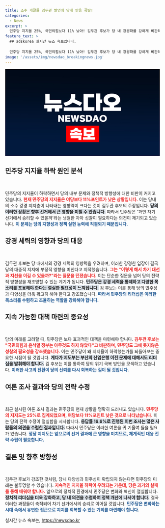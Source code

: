 ```yaml
---
title: 소수 개딸들 김두관 발언에 당내 반응 폭발!
categories:
  - News
excerpt: >
  민주당 지지율 25%, 국민의힘보다 11% 낮아! 김두관 후보가 당 내 강경파를 강하게 비판하며 민주당의 위기를 진단했다. 차기 선거 승리를 위해 지금 당장 돌아봐야 한다는 그의 목소리에 귀 기울여야 할 때다!
feature_text: >
  ## adskorea 실시간 뉴스 속보입니다.

  민주당 지지율 25%, 국민의힘보다 11% 낮아! 김두관 후보가 당 내 강경파를 강하게 비판하며 민주당의 위기를 진단했다. 차기 선거 승리를 위해 지금 당장 돌아봐야 한다는 그의 목소리에 귀 기울여야 할 때다!
image: '/assets/img/newsdao_breakingnews.jpg'
---
```


<p><img src="/assets/img/newsdao_breakingnews.jpg" alt="adskorea 속보" /></p>

<h2 data-ke-size="size26">민주당 지지율 하락 원인 분석</h2>

<p data-ke-size="size16">&nbsp;</p>

<p>민주당의 지지율이 하락하면서 당의 내부 문제와 정책적 방향성에 대한 비판이 커지고 있습니다. <b><span style="color: #ee2323;">현재 민주당의 지지율은 여당보다 11%포인트가 낮은 상황입니다.</span></b> 이는 당내의 소수 강경 지지층이 나타내는 영향력이 크다는 것이 김두관 후보의 주장입니다. <b><span style="background-color: #21538527;">당의 이러한 상황은 향후 선거에서 큰 영향을 미칠 수 있습니다.</span></b> 따라서 민주당은 '과연 차기 선거에서 승리할 수 있을까'라는 냉철한 자아 성찰이 필요하다는 의견이 제기되고 있습니다. <b><span style="color: #1a5490;">이 문제는 당의 지향성과 정책 실현 능력에 직결되기 때문입니다.</span></b></p>

<h2 data-ke-size="size26">강경 세력의 영향과 당의 대응</h2>

<p data-ke-size="size16">&nbsp;</p>

<p>김두관 후보는 당 내에서의 강경 세력의 영향력을 우려하며, 이러한 강경한 입장이 결국 당의 대중적 지지에 부정적 영향을 미친다고 지적했습니다. <b><span style="color: #ee2323;">그는 "이렇게 해서 차기 대선과 지선을 이길 수 있을까?"라는 질문을 던졌습니다.</span></b> 이는 단순한 질문을 넘어 당의 전략적 방향성을 재조명할 수 있는 계기가 됩니다. <b><span style="background-color: #21538527;">민주당은 강경 세력을 통제하고 다양한 목소리를 포용해야 한다는 절실한 필요성이 느껴집니다.</span></b> 김 후보는 이를 통해 당의 민주성과 다양성을 더욱 확고히 해야 한다고 강조했습니다. <b><span style="color: #1a5490;">따라서 민주당의 리더십은 이러한 목소리를 수렴하고 조율하는 역할을 강화해야 합니다.</span></b></p>

<h2 data-ke-size="size26">지속 가능한 대책 마련의 중요성</h2>

<p data-ke-size="size16">&nbsp;</p>

<p>당의 미래를 고려할 때, 민주당은 보다 효과적인 대책을 마련해야 합니다. <b><span style="color: #ee2323;">김두관 후보는 "국민의힘과 윤석열 정부는 아무것도 하지 않았다"고 비판하며, 민주당도 그에 못지않은 성찰의 필요성을 강조했습니다.</span></b> 이는 민주당이 왜 지지율이 하락했는가를 되돌아보는 중요한 시점이 될 것입니다. <b><span style="background-color: #21538527;">게다가 지도부는 부산의 산업은행 이전 문제에 대해서도 리더십을 발휘해야 합니다.</span></b> 김 후보는 이를 통하여 당의 위기 극복 방안을 모색하고 있습니다. <b><span style="color: #1a5490;">이러한 사고의 전환이 당의 신뢰를 다시 회복하는 길이 될 것입니다.</span></b></p>

<h2 data-ke-size="size26">여론 조사 결과와 당의 전략 수정</h2>

<p data-ke-size="size16">&nbsp;</p>

<p>최근 실시된 여론 조사 결과는 민주당의 현재 상황을 명확히 드러내고 있습니다. <b><span style="color: #ee2323;">민주당의 지지도는 25%로 집계되었으며, 여당보다 11%포인트 낮은 것으로 나타났습니다.</span></b> 이는 당의 전략 수정이 절실함을 시사합니다. <b><span style="background-color: #21538527;">응답률 16.6%로 진행된 이번 조사는 많은 사람들의 의견을 수렴한 결과입니다.</span></b> 따라서 민주당은 이러한 여론을 귀 기울여 들을 필요가 있습니다. <b><span style="color: #1a5490;">정당 지지도는 앞으로의 선거 결과에 큰 영향을 미치므로, 체계적인 대응 전략 수립이 필요합니다.</span></b></p>

<h2 data-ke-size="size26">결론 및 향후 방향성</h2>

<p data-ke-size="size16">&nbsp;</p>

<p>김두관 후보가 강조한 것처럼, 당내 다양성과 민주성이 확립되지 않는다면 민주당의 미래는 불투명할 수 있습니다. <b><span style="color: #ee2323;">지속적인 지지율 하락이 우려되는 가운데, 당은 과거의 실패를 통해 배워야 합니다.</span></b> 앞으로의 정치적 환경에서 민주당은 변화와 혁신이 절실합니다. <b><span style="background-color: #21538527;">정치적 리더십을 더욱 강화하고, 당 내 의견을 수렴하여 정책 개선에 나서야 합니다.</span></b> 결국 이러한 과정들이 축적되어 차기 선거에서의 승리로 이어질 것입니다. <b><span style="color: #1a5490;">민주당은 변화하는 시대 속에서 유연한 접근으로 지지를 회복할 수 있는 기회를 마련해야 합니다.</span></b> </p>

<p data-ke-size="size16"></p> 
실시간 뉴스 속보는, <a href="https://newsdao.kr" rel="dofollow">https://newsdao.kr</a>


